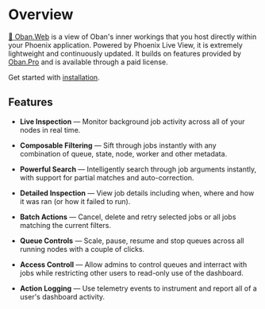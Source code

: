 # Overview

[🧭 Oban.Web](https://getoban.pro) is a view of Oban's inner workings that you
host directly within your Phoenix application. Powered by Phoenix Live View, it
is extremely lightweight and continuously updated. It builds on features
provided by [Oban.Pro](pro_overview.html) and is available through a paid
license.

Get started with [installation](web_installation.html).

## Features

* **Live Inspection** — Monitor background job activity across all of your nodes in
  real time.

* **Composable Filtering** — Sift through jobs instantly with any combination of
  queue, state, node, worker and other metadata.

* **Powerful Search** — Intelligently search through job arguments instantly, with
  support for partial matches and auto-correction.

* **Detailed Inspection** — View job details including when, where and how it was
  ran (or how it failed to run).

* **Batch Actions** — Cancel, delete and retry selected jobs or all jobs
  matching the current filters.

* **Queue Controls** — Scale, pause, resume and stop queues across all running
  nodes with a couple of clicks.

* **Access Controll** — Allow admins to control queues and interract with jobs
  while restricting other users to read-only use of the dashboard.

* **Action Logging** — Use telemetry events to instrument and report all of a
  user's dashboard activity.

